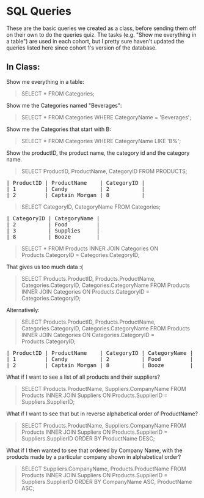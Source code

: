 # SQL Queries

These are the basic queries we created as a class, before sending them off on their own to do the queries quiz.  The tasks (e.g. "Show me everything in a table") are used in each cohort, but I pretty sure haven't updated the queries listed here since cohort 1's version of the database.

## In Class:

Show me everything in a table:

> SELECT * FROM Categories;

Show me the Categories named "Beverages":

> SELECT * FROM Categories WHERE CategoryName = 'Beverages';

Show me the Categories that start with B:

> SELECT * FROM Categories WHERE CategoryName LIKE 'B%';

Show the productID, the product name, the category id and the category name.

> SELECT ProductID, ProductName, CategoryID FROM PRODUCTS;

<pre>
| ProductID | ProductName    | CategoryID |
| 1         | Candy          | 2          |
| 2         | Captain Morgan | 8          |
</pre>

> SELECT CategoryID, CategoryName FROM Categories;

<pre>
| CategoryID | CategoryName |
| 2          | Food         |
| 3          | Supplies     |
| 8          | Booze        |
</pre>

> SELECT * FROM Products INNER JOIN Categories ON Products.CategoryID = Categories.CategoryID;

That gives us too much data :(

> SELECT Products.ProductID, Products.ProductName, Categories.CategoryID, Categories.CategoryName
FROM Products INNER JOIN Categories
  ON Products.CategoryID = Categories.CategoryID;

Alternatively:

> SELECT Products.ProductID, Products.ProductName, Categories.CategoryID, Categories.CategoryName
FROM Products INNER JOIN Categories
  ON Categories.CategoryID = Products.CategoryID;

<pre>
| ProductID | ProductName    | CategoryID | CategoryName |
| 1         | Candy          | 2          | Food         |
| 2         | Captain Morgan | 8          | Booze        |
</pre>

What if I want to see a list of all products and their suppliers?

> SELECT Products.ProductName, Suppliers.CompanyName
FROM Products INNER JOIN Suppliers
  ON Products.SupplierID = Suppliers.SupplierID;

What if I want to see that but in reverse alphabetical order of ProductName?

> SELECT Products.ProductName, Suppliers.CompanyName
FROM Products INNER JOIN Suppliers
  ON Products.SupplierID = Suppliers.SupplierID
  ORDER BY ProductName DESC;

What if I then wanted to see that ordered by Company Name, with the products made by a particular company shown in alphabetical order?

> SELECT Suppliers.CompanyName, Products.ProductName
FROM Products INNER JOIN Suppliers
  ON Products.SupplierID = Suppliers.SupplierID
  ORDER BY CompanyName ASC, ProductName ASC;
